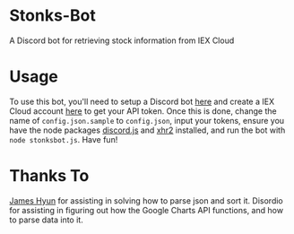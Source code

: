 # Stonks-Bot
A Discord bot for retrieving stock information from IEX Cloud

# Usage
To use this bot, you'll need to setup a Discord bot <a href="https://discordapp.com/developers/applications/">here</a> and create a IEX
Cloud account <a href="https://iexcloud.io/">here</a> to get your API token. Once this is done, change the name of ```config.json.sample``` to ```config.json```, input your tokens, ensure you have the node packages <a href="https://www.npmjs.com/package/discord.js">discord.js</a> and <a href="https://www.npmjs.com/package/xhr2">xhr2</a> installed, and run the bot with ```node stonksbot.js```. Have fun!
# Thanks To
<a href="https://jameshyun.xyz/">James Hyun</a> for assisting in solving how to parse json and sort it.
Disordio for assisting in figuring out how the Google Charts API functions, and how to parse data into it.
